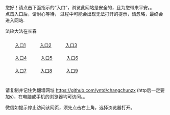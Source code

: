 您好！请点击下面指示的“入口”，浏览此网站是安全的，且为您带来平安。。 <br/>
点击入口后，请耐心等待， 过程中可能会出现无法打开的提示，请忽略，最终会进入网站. </br>

法轮大法在长春<br/>
<div style="padding:10px"><a style="margin:20px" target="_blank" href="https://d2tn2fsrz64o1q.cloudfront.net/2Qpsp?wpilfkj" id="ccLink1" rel="nofollow">入口1</a> <a target="_blank" style="margin:20px" href="https://dxaj7hnbm7ehl.cloudfront.net/2Qpsp?jcnucsx" id="ccLink2" rel="nofollow">入口2</a> <a style="margin:20px" target="_blank" href="https://d1vubxvid2gsvj.cloudfront.net/2Qpsp?eswqqpwi" id="ccLink3" rel="nofollow">入口3</a></div>

<div style="padding:10px" ><a style="margin:20px" target="_blank" href="https://d2tn2fsrz64o1q.cloudfront.net/2Qpsp?wpilfkj" id="ccLink4" rel="nofollow">入口4</a> <a style="margin:20px" href="https://dxaj7hnbm7ehl.cloudfront.net/2Qpsp?jcnucsx" target="_blank" id="ccLink5" rel="nofollow">入口5</a> <a style="margin:20px" href="https://d1vubxvid2gsvj.cloudfront.net/2Qpsp?eswqqpwi" target="_blank" id="ccLink6" rel="nofollow">入口6</a></div>

<div style="padding:10px"><a style="margin:20px" target="_blank" href="https://d2tn2fsrz64o1q.cloudfront.net/2Qpsp?wpilfkj" id="ccLink7" rel="nofollow">入口7</a> <a style="margin:20px" href="https://dxaj7hnbm7ehl.cloudfront.net/2Qpsp?jcnucsx" target="_blank" id="ccLink8" rel="nofollow">入口8</a> <a style="margin:20px" target="_blank" href="https://d1vubxvid2gsvj.cloudfront.net/2Qpsp?eswqqpwi" id="ccLink9" rel="nofollow">入口9</a></div>

<br/>



请复制并记住免翻墙网址 https://github.com/yntd/changchunzx (http后一定要加s)，在电脑或手机的浏览器均可访问。。<br/>

微信如提示停止访问该网页，须先点击右上角，选择浏览器打开。
